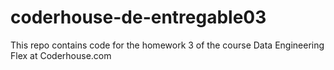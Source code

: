 # coderhouse-de-entregable03
This repo contains code for the homework 3 of the course Data Engineering Flex at Coderhouse.com
